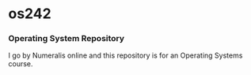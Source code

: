 # os242
### Operating System Repository

I go by Numeralis online and this repository is for an Operating Systems course.
